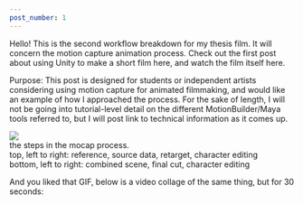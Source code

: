 ```yaml
---
post_number: 1
---
```

Hello! This is the second workflow breakdown for my thesis film. It will concern the motion capture animation process. Check out the first post about using Unity to make a short film here, and watch the film itself here.

Purpose: This post is designed for students or independent artists considering using motion capture for animated filmmaking, and would like an example of how I approached the process. For the sake of length, I will not be going into tutorial-level detail on the different MotionBuilder/Maya tools referred to, but I will post link to technical information as it comes up.

<img src='/docs/img/2021-04-18/test.gif' style="max-width: 100%; object-fit: contain;">
<p style='margin:auto'>the steps in the mocap process.<br>top, left to right: reference, source data, retarget, character editing<br>bottom, left to right: combined scene, final cut, character editing</p>

And you liked that GIF, below is a video collage of the same thing, but for 30 seconds: